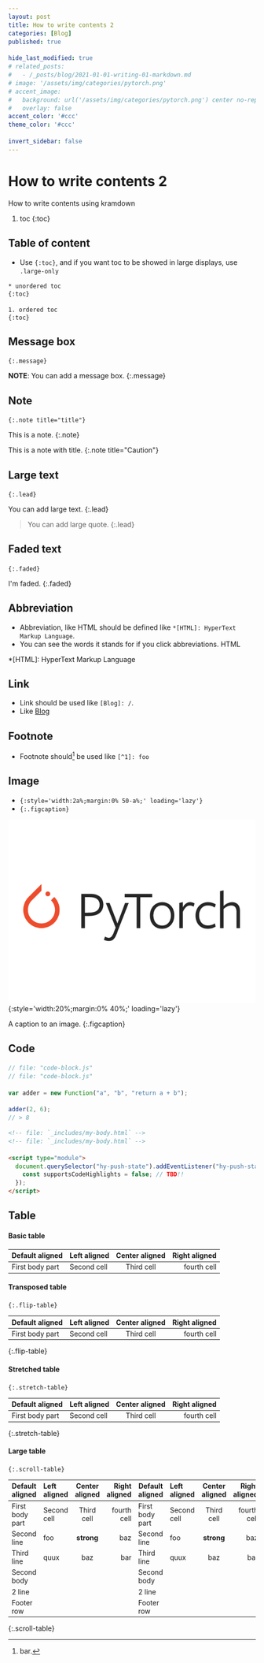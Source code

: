 ```yaml
---
layout: post
title: How to write contents 2
categories: [Blog]
published: true

hide_last_modified: true
# related_posts:
#   - /_posts/blog/2021-01-01-writing-01-markdown.md
# image: '/assets/img/categories/pytorch.png'
# accent_image: 
#   background: url('/assets/img/categories/pytorch.png') center no-repeat
#   overlay: false
accent_color: '#ccc'
theme_color: '#ccc'

invert_sidebar: false
---
```


# How to write contents 2

How to write contents using kramdown

1. toc
{:toc}


## Table of content
- Use `{:toc}`, and if you want toc to be showed in large displays, use `.large-only`

```
* unordered toc
{:toc} 

1. ordered toc
{:toc}
```

## Message box

`{:.message}`

**NOTE**: You can add a message box.
{:.message}


## Note

`{:.note title="title"}`

This is a note.
{:.note}

This is a note with title.
{:.note title="Caution"}


## Large text

`{:.lead}`

You can add large text.
{:.lead}

> You can add large quote.
{:.lead}


## Faded text

`{:.faded}`

I'm faded.
{:.faded}


## Abbreviation

- Abbreviation, like HTML should be defined like `*[HTML]: HyperText Markup Language`.
- You can see the words it stands for if you click abbreviations. HTML

*[HTML]: HyperText Markup Language


## Link

- Link should be used like `[Blog]: /`.
- Like [Blog]

[blog]: /


## Footnote

- Footnote should[^1] be used like `[^1]: foo`

[^1]: bar.


## Image
- `{:style='width:2a%;margin:0% 50-a%;' loading='lazy'}`
- `{:.figcaption}`

![Full-width image](/assets/img/categories/pytorch.png){:style='width:20%;margin:0% 40%;' loading='lazy'}

A caption to an image.
{:.figcaption}


## Code

~~~js
// file: "code-block.js"
// file: "code-block.js"

var adder = new Function("a", "b", "return a + b");

adder(2, 6);
// > 8
~~~


```html
<!-- file: `_includes/my-body.html` -->
<!-- file: `_includes/my-body.html` -->

<script type="module">
  document.querySelector("hy-push-state").addEventListener("hy-push-state-load", () => {
    const supportsCodeHighlights = false; // TBD!!
  });
</script>
```

## Table


#### Basic table

| Default aligned |Left aligned| Center aligned  | Right aligned  |
|-----------------|:-----------|:---------------:|---------------:|
| First body part |Second cell | Third cell      | fourth cell    |


#### Transposed table

`{:.flip-table}`

| Default aligned |Left aligned| Center aligned  | Right aligned  |
|-----------------|:-----------|:---------------:|---------------:|
| First body part |Second cell | Third cell      | fourth cell    |
{:.flip-table}


#### Stretched table

`{:.stretch-table}`

| Default aligned |Left aligned| Center aligned  | Right aligned  |
|-----------------|:-----------|:---------------:|---------------:|
| First body part |Second cell | Third cell      | fourth cell    |
{:.stretch-table}


#### Large table
 
`{:.scroll-table}`

| Default aligned |Left aligned| Center aligned  | Right aligned  | Default aligned |Left aligned| Center aligned  | Right aligned  | Default aligned |Left aligned| Center aligned  | Right aligned  | Default aligned |Left aligned| Center aligned  | Right aligned  |
|-----------------|:-----------|:---------------:|---------------:|-----------------|:-----------|:---------------:|---------------:|-----------------|:-----------|:---------------:|---------------:|-----------------|:-----------|:---------------:|---------------:|
| First body part |Second cell | Third cell      | fourth cell    | First body part |Second cell | Third cell      | fourth cell    | First body part |Second cell | Third cell      | fourth cell    | First body part |Second cell | Third cell      | fourth cell    |
| Second line     |foo         | **strong**      | baz            | Second line     |foo         | **strong**      | baz            | Second line     |foo         | **strong**      | baz            | Second line     |foo         | **strong**      | baz            |
| Third line      |quux        | baz             | bar            | Third line      |quux        | baz             | bar            | Third line      |quux        | baz             | bar            | Third line      |quux        | baz             | bar            |
| Second body     |            |                 |                | Second body     |            |                 |                | Second body     |            |                 |                | Second body     |            |                 |                |
| 2 line          |            |                 |                | 2 line          |            |                 |                | 2 line          |            |                 |                | 2 line          |            |                 |                |
| Footer row      |            |                 |                | Footer row      |            |                 |                | Footer row      |            |                 |                | Footer row      |            |                 |                |
{:.scroll-table}

